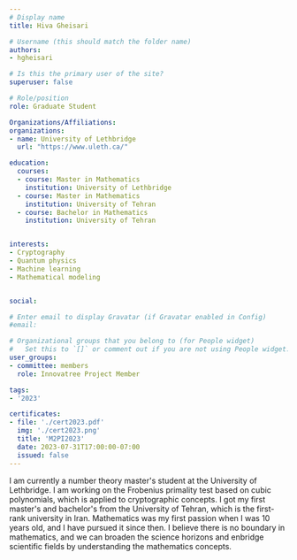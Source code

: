 ```yaml
---
# Display name
title: Hiva Gheisari

# Username (this should match the folder name)
authors:
- hgheisari

# Is this the primary user of the site?
superuser: false

# Role/position
role: Graduate Student

Organizations/Affiliations:
organizations:
- name: University of Lethbridge
  url: "https://www.uleth.ca/"

education:
  courses:
  - course: Master in Mathematics
    institution: University of Lethbridge
  - course: Master in Mathematics
    institution: University of Tehran
  - course: Bachelor in Mathematics
    institution: University of Tehran


interests:
- Cryptography
- Quantum physics
- Machine learning
- Mathematical modeling


social:

# Enter email to display Gravatar (if Gravatar enabled in Config)
#email:

# Organizational groups that you belong to (for People widget)
#   Set this to `[]` or comment out if you are not using People widget.
user_groups:
- committee: members
  role: Innovatree Project Member

tags:
- '2023'

certificates:
- file: './cert2023.pdf'
  img: './cert2023.png'
  title: 'M2PI2023'
  date: 2023-07-31T17:00:00-07:00
  issued: false
---
```

I am currently a number theory master's student at the University of Lethbridge.
I am working on the Frobenius primality test based on cubic polynomials, which
is applied to cryptographic concepts. I got my first master's and bachelor's
from the University of Tehran, which is the first-rank university in Iran.
Mathematics was my first passion when I was 10 years old, and I have pursued it
since then. I believe there is no boundary in mathematics, and we can broaden
the science horizons and enbridge scientific fields by understanding the
mathematics concepts.
